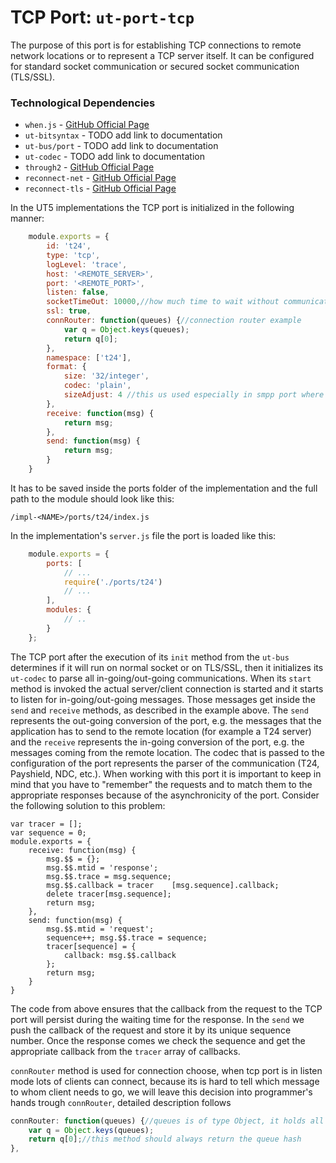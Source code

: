 # **TCP Port:** `ut-port-tcp` #
The purpose of this port is for establishing TCP connections to remote network locations or to represent a TCP server itself.
It can be configured for standard socket communication or secured socket communication (TLS/SSL).

### **Technological Dependencies** ###

 - `when.js` - [GitHub Official Page](https://github.com/cujojs/when)
 - `ut-bitsyntax` - TODO add link to documentation
 - `ut-bus/port` - TODO add link to documentation
 - `ut-codec` - TODO add link to documentation
 - `through2` - [GitHub Official Page](https://github.com/rvagg/through2)
 - `reconnect-net` - [GitHub Official Page](https://github.com/juliangruber/reconnect-net)
 - `reconnect-tls` - [GitHub Official Page](https://github.com/fgascon/reconnect-tls)

In the UT5 implementations the TCP port is initialized in the following manner:

```javascript
    module.exports = {
        id: 't24',
        type: 'tcp',
        logLevel: 'trace',
        host: '<REMOTE_SERVER>',
        port: '<REMOTE_PORT>',
        listen: false,
        socketTimeOut: 10000,//how much time to wait without communication until closing connection, defaults to "forever"
        ssl: true,
        connRouter: function(queues) {//connection router example
            var q = Object.keys(queues);
            return q[0];
        },
        namespace: ['t24'],
        format: {
            size: '32/integer',
            codec: 'plain',
            sizeAdjust: 4 //this us used especially in smpp port where message size is telling the total size of the message (header message length + actual message) not only length of the message itself
        },
        receive: function(msg) {
            return msg;
        },
        send: function(msg) {
            return msg;
        }
    }
```

It has to be saved inside the ports folder of the implementation and the full path to the module should look like this:

    /impl-<NAME>/ports/t24/index.js

In the implementation's `server.js` file the port is loaded like this:

```javascript
    module.exports = {
        ports: [
            // ...
            require('./ports/t24')
            // ...
        ],
        modules: {
            // ..
        }
    };
```

The TCP port after the execution of its `init` method from the `ut-bus` determines if it will run on normal socket or on TLS/SSL, then it initializes
its `ut-codec` to parse all in-going/out-going communications.
When its `start` method is invoked the actual server/client connection is started and it starts to listen for in-going/out-going messages.
Those messages get inside the `send` and `receive` methods, as described in the example above. The `send` represents the out-going conversion
of the port, e.g. the messages that the application has to send to the remote location (for example a T24 server) and the `receive` represents the
in-going conversion of the port, e.g. the messages coming from the remote location. The codec that is passed to the configuration of the port
represents the parser of the communication (T24, Payshield, NDC, etc.).
When working with this port it is important to keep in mind that you have to "remember" the requests and to match them to the appropriate responses
because of the asynchronicity of the port. Consider the following solution to this problem:

    var tracer = [];
    var sequence = 0;
    module.exports = {
        receive: function(msg) {
            msg.$$ = {};
            msg.$$.mtid = 'response';
            msg.$$.trace = msg.sequence;
            msg.$$.callback = tracer    [msg.sequence].callback;
            delete tracer[msg.sequence];
            return msg;
        },
        send: function(msg) {
            msg.$$.mtid = 'request';
            sequence++; msg.$$.trace = sequence;
            tracer[sequence] = {
                callback: msg.$$.callback
            };
            return msg;
        }
    }

The code from above ensures that the callback from the request to the TCP port will persist during the waiting time for the response.
In the `send` we push the callback of the request and store it by its unique sequence number. Once the response comes we check the sequence
and get the appropriate callback from the `tracer` array of callbacks.

`connRouter` method is used for connection choose, when tcp port is in listen mode lots of clients can connect, because its is hard to tell which message to whom client needs to go, we will
leave this decision into programmer's hands trough `connRouter`, detailed description follows

```javascript
connRouter: function(queues) {//queues is of type Object, it holds all connections available for use
    var q = Object.keys(queues);
    return q[0];//this method should always return the queue hash
},
```